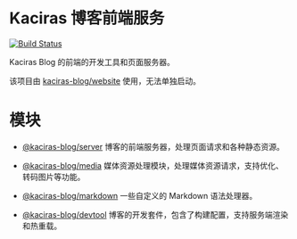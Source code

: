 # Kaciras 博客前端服务

[![Build Status](https://travis-ci.org/kaciras-blog/web-server.svg?branch=master)](https://travis-ci.org/kaciras-blog/web-server)

Kaciras Blog 的前端的开发工具和页面服务器。

该项目由 [kaciras-blog/website](https://github.com/kaciras-blog/website) 使用，无法单独启动。

# 模块

* [@kaciras-blog/server](packages/server) 博客的前端服务器，处理页面请求和各种静态资源。

* [@kaciras-blog/media](packages/media) 媒体资源处理模块，处理媒体资源请求，支持优化、转码图片等功能。

* [@kaciras-blog/markdown](packages/markdown) 一些自定义的 Markdown 语法处理器。

* [@kaciras-blog/devtool](packages/devtool) 博客的开发套件，包含了构建配置，支持服务端渲染和热重载。
